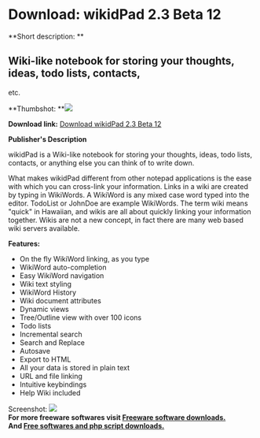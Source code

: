 # Download: wikidPad 2.3 Beta 12

**Short description: **

## Wiki-like notebook for storing your thoughts, ideas, todo lists, contacts,
etc.

  
**Thumbshot: **![](http://www.freewarefiles.com/screenshot/wikipad_md.gif)   
  
**Download link:** [Download wikidPad 2.3 Beta 12](http://freesoftwares.boysofts.com/WikidPad_program_21007.html)  
  

**Publisher's Description**  
  

wikidPad is a Wiki-like notebook for storing your thoughts, ideas, todo lists,
contacts, or anything else you can think of to write down.

What makes wikidPad different from other notepad applications is the ease with
which you can cross-link your information. Links in a wiki are created by
typing in WikiWords. A WikiWord is any mixed case word typed into the editor.
TodoList or JohnDoe are example WikiWords. The term wiki means "quick" in
Hawaiian, and wikis are all about quickly linking your information together.
Wikis are not a new concept, in fact there are many web based wiki servers
available.

**Features:**

  * On the fly WikiWord linking, as you type 
  * WikiWord auto-completion 
  * Easy WikiWord navigation 
  * Wiki text styling 
  * WikiWord History 
  * Wiki document attributes 
  * Dynamic views 
  * Tree/Outline view with over 100 icons 
  * Todo lists 
  * Incremental search 
  * Search and Replace 
  * Autosave 
  * Export to HTML 
  * All your data is stored in plain text 
  * URL and file linking 
  * Intuitive keybindings 
  * Help Wiki included 

  
  
Screenshot: ![](http://www.freewarefiles.com/screenshot/wikipad.gif)  
**For more freeware softwares visit [Freeware software downloads.](http://freesoftwares.boysofts.com/)**   
**And [Free softwares and php script downloads.](http://www.boysofts.com/)**

